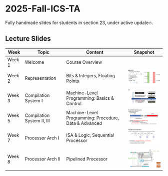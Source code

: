 # 2025-Fall-ICS-TA
Fully handmade slides for students in section 23, under active update🔥.

## Lecture Slides
| Week   | Topic                                  |Content|Snapshot|
|--------|----------------------------------------|-------------------------------|-------|
| Week 1 | Welcome|Course Overview| |
| Week 2 | Representation|Bits & Integers, Floating Points|<img src="./figs/Week2.svg" width="200">|
| Week 3 | Compilation System I|Machine-Level Programming: Basics & Control|<img src="./figs/Week3.svg" width="200">|
| Week 5 | Compilation System II, III|Machine-Level Programming: Procedure, Data & Advanced|<img src="./figs/Week5.svg" width="200">|
| Week 7 | Processor Arch I|ISA & Logic, Sequential Processor|<img src="./figs/Week7.svg" width="200">|
| Week 8 | Processor Arch II|Pipelined Processor|<img src="./figs/Week8.svg" width="200">|